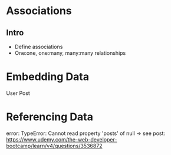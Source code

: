 # Associations

## Intro
* Define associations
* One:one, one:many, many:many relationships

# Embedding Data
User
Post

# Referencing Data

error: TypeError: Cannot read property 'posts' of null -> see post: https://www.udemy.com/the-web-developer-bootcamp/learn/v4/questions/3536872
